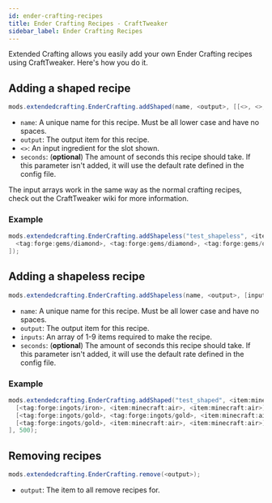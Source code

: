 ```yaml
---
id: ender-crafting-recipes
title: Ender Crafting Recipes - CraftTweaker
sidebar_label: Ender Crafting Recipes
---
```


Extended Crafting allows you easily add your own Ender Crafting recipes using CraftTweaker. Here's how you do it.

## Adding a shaped recipe
```java
mods.extendedcrafting.EnderCrafting.addShaped(name, <output>, [[<>, <>, <>], [<>, <>, <>], [<>, <>, <>]], seconds);  
```

- `name`: A unique name for this recipe. Must be all lower case and have no spaces.
- `output`: The output item for this recipe.
- `<>`: An input ingredient for the slot shown.
- `seconds`: (**optional**) The amount of seconds this recipe should take. If this parameter isn't added, it will use the default rate defined in the config file.

The input arrays work in the same way as the normal crafting recipes, check out the CraftTweaker wiki for more information.

### Example
```java
mods.extendedcrafting.EnderCrafting.addShapeless("test_shapeless", <item:minecraft:cobblestone>, [
  <tag:forge:gems/diamond>, <tag:forge:gems/diamond>, <tag:forge:gems/diamond>, <tag:forge:gems/diamond>, <tag:forge:gems/diamond>, <tag:forge:gems/diamond>
]);
```

## Adding a shapeless recipe
```java
mods.extendedcrafting.EnderCrafting.addShapeless(name, <output>, [inputs], seconds); 
```

- `name`: A unique name for this recipe. Must be all lower case and have no spaces.
- `output`: The output item for this recipe.
- `inputs`: An array of 1-9 items required to make the recipe.
- `seconds`: (**optional**) The amount of seconds this recipe should take. If this parameter isn't added, it will use the default rate defined in the config file.

### Example
```java
mods.extendedcrafting.EnderCrafting.addShaped("test_shaped", <item:minecraft:stick>, [
  [<tag:forge:ingots/iron>, <item:minecraft:air>, <item:minecraft:air>], 
  [<tag:forge:ingots/gold>, <tag:forge:ingots/gold>, <item:minecraft:air>], 
  [<tag:forge:ingots/gold>, <item:minecraft:air>, <item:minecraft:air>]
], 500);
```

## Removing recipes
```java
mods.extendedcrafting.EnderCrafting.remove(<output>);
```

- `output`: The item to all remove recipes for.